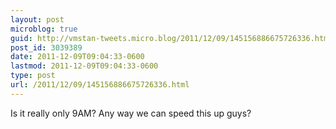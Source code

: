 ```yaml
---
layout: post
microblog: true
guid: http://vmstan-tweets.micro.blog/2011/12/09/145156886675726336.html
post_id: 3039389
date: 2011-12-09T09:04:33-0600
lastmod: 2011-12-09T09:04:33-0600
type: post
url: /2011/12/09/145156886675726336.html
---
```

Is it really only 9AM? Any way we can speed this up guys?
